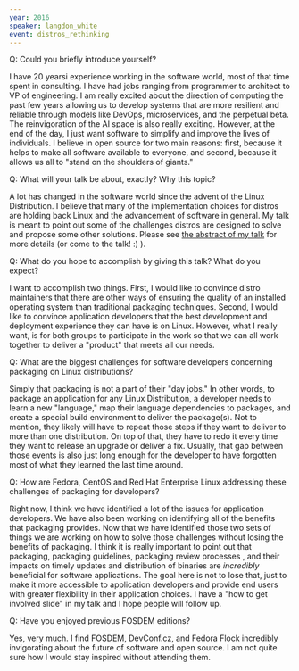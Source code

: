 ```yaml
---
year: 2016
speaker: langdon_white 
event: distros_rethinking
---
```


Q: Could you briefly introduce yourself? 

I have 20 yearsi experience working in the software world, most of that time spent in consulting. I have had jobs ranging from programmer to architect to VP of engineering. I am really excited about the direction of computing the past few years allowing us to develop systems that are more resilient and reliable through models like DevOps, microservices, and the perpetual beta. The reinvigoration of the AI space is also really exciting. However, at the end of the day, I just want software to simplify and improve the lives of individuals. I believe in open source for two main reasons: first, because it helps to make all software available to everyone, and second, because it allows us all to "stand on the shoulders of giants."

Q: What will your talk be about, exactly? Why this topic?

A lot has changed in the software world since the advent of the Linux Distribution. I believe that many of the implementation choices for distros are holding back Linux and the advancement of software in general. My talk is meant to point out some of the challenges distros are designed to solve and propose some other solutions. Please see [the abstract of my talk](https://fosdem.org/2016/schedule/event/distros_rethinking/) for more details (or come to the talk! :) ).

Q: What do you hope to accomplish by giving this talk? What do you expect?

I want to accomplish two things. First, I would like to convince distro maintainers that there are other ways of ensuring the quality of an installed operating system than traditional packaging techniques. Second, I would like to convince application developers that the best development and deployment experience they can have is on Linux. However, what I really want, is for both groups to participate in the work so that we can all work together to deliver a "product" that meets all our needs.

Q: What are the biggest challenges for software developers concerning packaging on Linux distributions?

Simply that packaging is not a part of their "day jobs." In other words, to package an application for any Linux Distribution, a developer needs to learn a new "language," map their language dependencies to packages, and create a special build environment to deliver the package(s). Not to mention, they likely will have to repeat those steps if they want to deliver to more than one distribution. On top of that, they have to redo it every time they want to release an upgrade or deliver a fix. Usually, that gap between those events is also just long enough for the developer to have forgotten most of what they learned the last time around.

Q: How are Fedora, CentOS and Red Hat Enterprise Linux addressing these challenges of packaging for developers?

Right now, I think we have identified a lot of the issues for application developers. We have also been working on identifying all of the benefits that packaging provides. Now that we have identified those two sets of things we are working on how to solve those challenges without losing the benefits of packaging. I think it is really important to point out that packaging, packaging guidelines, packaging review processes , and their impacts on timely updates and distribution of binaries are *incredibly* beneficial for software applications. The goal here is not to lose that, just to make it more accessible to application developers and provide end users with greater flexibility in their application choices. I have a "how to get involved slide" in my talk and I hope people will follow up.

Q: Have you enjoyed previous FOSDEM editions?

Yes, very much. I find FOSDEM, DevConf.cz, and Fedora Flock incredibly invigorating about the future of software and open source. I am not quite sure how I would stay inspired without attending them.
